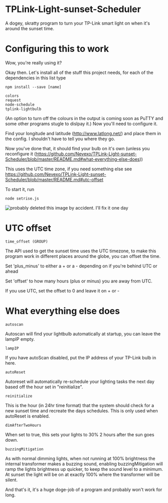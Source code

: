 # TPLink-Light-sunset-Scheduler
A dogey, skratty program to turn your TP-Link smart light on when it's around the sunset time.

# Configuring this to work
Wow, you're really using it?

Okay then. Let's install all of the stuff this project needs, for each of the dependencies in this list type
```
npm install --save [name]
```
```
colors
request
node-schedule
tplink-lightbulb
```
(An option to turn off the colours in the output is coming soon as PuTTY and some other programs stugle to dislpay it.)
Now you'll need to configure it.

Find your longitude and latitude (http://www.latlong.net/) and place them in the config. I shouldn't have to tell you where they go.

Now you've done that, it should find your bulb on it's own (unless you reconfigure it (https://github.com/Nevexo/TPLink-Light-sunset-Scheduler/blob/master/README.md#what-everything-else-does))

This uses the UTC time zone, if you need something else see https://github.com/Nevexo/TPLink-Light-sunset-Scheduler/blob/master/README.md#utc-offset

To start it, run
```
node setrise.js
```

![probably deleted this image by accident. I'll fix it one day](http://nev.lovewump.us/FxhXY7gvk.png)

# UTC offset
```
time_offset (GROUP)
```
The API used to get the sunset time uses the UTC timezone, to make this program work in different places around the globe, you can offset the time.

Set 'plus_minus' to either a + or a - depending on if you're behind UTC or ahead

Set 'offset' to how many hours (plus or minus) you are away from UTC.

If you use UTC, set the offset to 0 and leave it on + or -

# What everything else does

```
autoscan
```
Autoscan will find your lightbulb automatically at startup, you can leave the lampIP empty.
```
lampIP
```
If you have autoScan disabled, put the IP address of your TP-Link bulb in here.
```
autoReset
```
Autoreset will automatically re-schedule your lighting tasks the next day based off the hour set in "reinitialize".
```
reinitialize
```
This is the hour (in 24hr time format) that the system should check for a new sunset time and recreate the days schedules. This is only used when autoReset is enabled.
```
dimAfterTwoHours
```
When set to true, this sets your lights to 30% 2 hours after the sun goes down.
```
buzzingMitigation
```
As with normal dimming lights, when not running at 100% brightness the internal transformer makes a buzzing sound, enabling buzzingMitigation will ramp the lights brightness up quicker, to keep the sound level to a minimum. At sunset the light will be on at exactly 100% where the transformer will be silent.

And that's it, it's a huge doge-job of a program and probably won't work for long.
